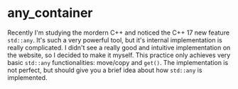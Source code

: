 # any_container
Recently I'm studying the mordern C++ and noticed the C++ 17 new feature `std::any`. It's such a very powerful tool, but it's internal implementation is really complicated. 
I didn't see a really good and intuitive implementation on the website, so I decided to make it myself. 
This practice only achieves very basic `std::any` functionalities: move/copy and `get()`. The implementation is not perfect, but should give you a brief idea about how `std::any` is implemented. 
